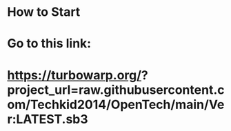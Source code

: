 # How to Start
#
# Go to this link:
# https://turbowarp.org/? project_url=raw.githubusercontent.com/Techkid2014/OpenTech/main/Ver:LATEST.sb3
